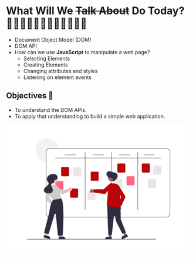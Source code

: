 # What Will We ~~Talk About~~ Do Today? 👩🏼‍💻👨🏽‍💻👨🏻‍💻👩🏽‍💻
* Document Object Model (DOM)
* DOM API
* How can we use **JavaScript** to manipulate a web page?
  * Selecting Elements
  * Creating Elements
  * Changing attributes and styles
  * Listening on element events


## Objectives 🎯
* To understand the DOM APIs.
* To apply that understanding to build a simple web application.

![scrum](scrum.png)